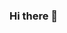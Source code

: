 ### Hi there 👋

<!--
**RMPasta/RMPasta** is a ✨ _special_ ✨ repository because its `README.md` (this file) appears on your GitHub profile.

- 🌱 I’m currently learning full stack web development at App Academy!
- ✔ My older repos are from five super fun months of learning front end development through Codecademy. 
